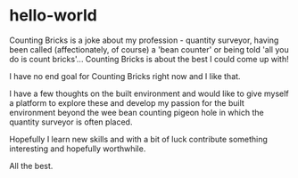 # hello-world

Counting Bricks is a joke about my profession - quantity surveyor, having been called (affectionately, of course) a 'bean counter' or being told 'all you do is count bricks'... Counting Bricks is about the best I could come up with!

I have no end goal for Counting Bricks right now and I like that.   

I have a few thoughts on the built environment and would like to give myself a platform to explore these and develop my passion for the built environment beyond the wee bean counting pigeon hole in which the quantity surveyor is often placed.

Hopefully I learn new skills and with a bit of luck contribute something interesting and hopefully worthwhile.

All the best.
